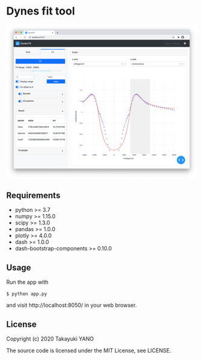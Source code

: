 Dynes fit tool
==============

![screenshot](assets/screenshot.png)

## Requirements
- python >= 3.7
- numpy >= 1.15.0
- scipy >= 1.3.0
- pandas >= 1.0.0
- plotly >= 4.0.0
- dash >= 1.0.0
- dash-bootstrap-components >= 0.10.0

## Usage
Run the app with
```
$ python app.py
```
and visit http://localhost:8050/ in your web browser.

## License
Copyright (c) 2020 Takayuki YANO

The source code is licensed under the MIT License, see LICENSE.